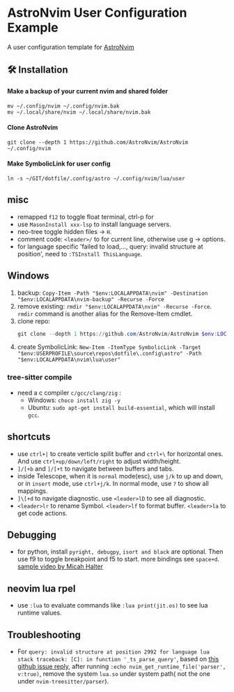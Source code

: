 # AstroNvim User Configuration Example

A user configuration template for [AstroNvim](https://github.com/AstroNvim/AstroNvim)

## 🛠️ Installation

#### Make a backup of your current nvim and shared folder

```shell
mv ~/.config/nvim ~/.config/nvim.bak
mv ~/.local/share/nvim ~/.local/share/nvim.bak
```

#### Clone AstroNvim

```shell
git clone --depth 1 https://github.com/AstroNvim/AstroNvim ~/.config/nvim
```

#### Make SymbolicLink for user config

```shell
ln -s ~/GIT/dotfile/.config/astro ~/.config/nvim/lua/user
```

## misc
* remapped `f12` to toggle float terminal, ctrl-p for 
* use `MasonInstall xxx-lsp` to install language servers.
* neo-tree toggle hidden files -> `H`.
* comment code: `<leader>/` to for current line, otherwise use g -> options.
* for language specific 'failed to load,..., query: invalid structure at position', need to `:TSInstall ThisLanguage`.

## Windows
1. backup: `Copy-Item -Path "$env:LOCALAPPDATA\nvim" -Destination "$env:LOCALAPPDATA\nvim-backup" -Recurse -Force`
2. remove existing: `rmdir "$env:LOCALAPPDATA\nvim" -Recurse -Force`. `rmdir` command is another alias for the Remove-Item cmdlet.
3. clone repo:
    ```powershell
    git clone --depth 1 https://github.com/AstroNvim/AstroNvim $env:LOCALAPPDATA\nvim
    ```
4. create SymbolicLink: `New-Item -ItemType SymbolicLink -Target "$env:USERPROFILE\source\repos\dotfile\.config\astro" -Path "$env:LOCALAPPDATA\nvim\lua\user"`

### tree-sitter compile
* need a c compiler `c/gcc/clang/zig` : 
  - Windows: `choco install zig -y`
  - Ubuntu: `sudo apt-get install build-essential`, which will install `gcc`.

## shortcuts
* use `ctrl+|` to create verticle spilit buffer and `ctrl+\` for horizontal ones. And use `ctrl+up/down/left/right` to adjust width/height.
* `]/[+b` and `]/[+t` to navigate between buffers and tabs. 
* inside Telescope, when it is `normal` mode(esc), use `j/k` to up and down, or in `insert` mode, use `ctrl+j/k`. In normal mode, use `?` to show all mappings.
* `]\[+d` to navigate diagnostic. use `<leader>lD` to see all diagnostic.
* `<leader>lr` to rename Symbol. `<leader>lf` to format buffer. `<leader>la` to get code actions.

## Debugging
* for python, install `pyright, debugpy`, `isort and black` are optional. Then use f9 to toggle breakpoint and f5 to start. more bindings see `space+d`. [sample video by Micah Halter](https://www.youtube.com/watch?v=04z9v0xMDkw)

## neovim lua rpel
* use `:lua` to evaluate commands like `:lua print(jit.os)` to see lua runtime values.

## Troubleshooting
* For `query: invalid structure at position 2992 for language lua stack traceback: [C]: in function '_ts_parse_query'`, based on [this github issue reply](https://github.com/LunarVim/LunarVim/issues/3680#issuecomment-1373552082), after running `:echo nvim_get_runtime_file('parser', v:true)`, remove the system `lua.so` under system path( not the one under `nvim-treesitter/parser`).
